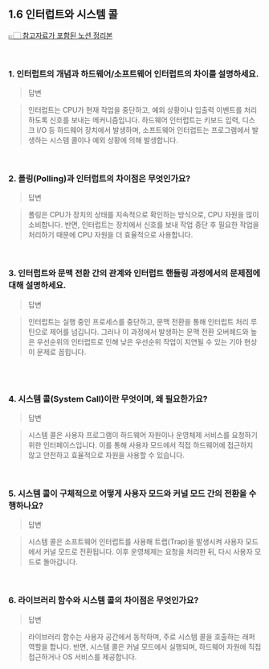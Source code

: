 ## 1.6 인터럽트와 시스템 콜

[👉🏻 참고자료가 포함된 노션 정리본](https://www.notion.so/yxhwxn/1-6-17c20d7de678806fa4a5e061950e52fc)

</br>

### 1. 인터럽트의 개념과 하드웨어/소프트웨어 인터럽트의 차이를 설명하세요.

> 답변

> 인터럽트는 CPU가 현재 작업을 중단하고, 예외 상황이나 입출력 이벤트를 처리하도록 신호를 보내는 메커니즘입니다. 하드웨어 인터럽트는 키보드 입력, 디스크 I/O 등 하드웨어 장치에서 발생하며, 소프트웨어 인터럽트는 프로그램에서 발생하는 시스템 콜이나 예외 상황에 의해 발생합니다.

</br>

### 2. 폴링(Polling)과 인터럽트의 차이점은 무엇인가요?

> 답변

> 폴링은 CPU가 장치의 상태를 지속적으로 확인하는 방식으로, CPU 자원을 많이 소비합니다. 반면, 인터럽트는 장치에서 신호를 보내 작업 중단 후 필요한 작업을 처리하기 때문에 CPU 자원을 더 효율적으로 사용합니다.

</br>

### 3. 인터럽트와 문맥 전환 간의 관계와 인터럽트 핸들링 과정에서의 문제점에 대해 설명하세요.

> 답변

> 인터럽트는 실행 중인 프로세스를 중단하고, 문맥 전환을 통해 인터럽트 처리 루틴으로 제어를 넘깁니다. 그러나 이 과정에서 발생하는 문맥 전환 오버헤드와 높은 우선순위의 인터럽트로 인해 낮은 우선순위 작업이 지연될 수 있는 기아 현상이 문제로 꼽힙니다.

</br>
</br>

### 4. 시스템 콜(System Call)이란 무엇이며, 왜 필요한가요?

> 답변

> 시스템 콜은 사용자 프로그램이 하드웨어 자원이나 운영체제 서비스를 요청하기 위한 인터페이스입니다. 이를 통해 사용자 모드에서 직접 하드웨어에 접근하지 않고 안전하고 효율적으로 자원을 사용할 수 있습니다.

</br>

### 5. 시스템 콜이 구체적으로 어떻게 사용자 모드와 커널 모드 간의 전환을 수행하나요?

> 답변

> 시스템 콜은 소프트웨어 인터럽트를 사용해 트랩(Trap)을 발생시켜 사용자 모드에서 커널 모드로 전환됩니다. 이후 운영체제는 요청을 처리한 뒤, 다시 사용자 모드로 돌아갑니다.

</br>

### 6. 라이브러리 함수와 시스템 콜의 차이점은 무엇인가요?

> 답변

> 라이브러리 함수는 사용자 공간에서 동작하며, 주로 시스템 콜을 호출하는 래퍼 역할을 합니다. 반면, 시스템 콜은 커널 모드에서 실행되며, 하드웨어 자원에 직접 접근하거나 OS 서비스를 제공합니다.
